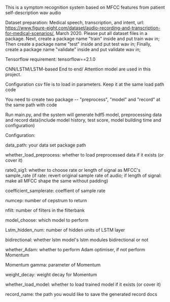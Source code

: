 This is a symptom recognition system based on MFCC features from patient self-description wav audio

Dataset preparation: Medical speech, transcription, and intent, url: https://www.figure-eight.com/dataset/audio-recording-and-transcription-for-medical-scenarios/, March 2020. Please put all dataset files in a package. Next, create a package name "train" inside and put train wav in; Then create a package name "test" inside and put test wav in; Finally, create a package name "validate" inside and put validate wav in;

Tensorflow requirement: tensorflow==2.1.0

CNN/LSTM/LSTM-based End to end/ Attention model are used in this project.

Configuration csv file is to load in parameters. Keep it at the same load path code

You need to create two package -- "preprocess", "model" and "record" at the same path with code

Run main.py, and the system will generate hdf5 model, preprocessing data and record data(include model history, test score, model building time and configuration)


Configuration:

data_path: your data set package path 

whether_load_preprocess: whether to load preprocessed data if it exists (or cover it)

rate0_sig1: whether to choose rate or length of signal as MFCC's sample_rate
            (if rate: revert original sample rate of audio; if length of signal: make all MFCC shape the same without padding)
                           
coefficient_samplerate: coeffient of sample rate

numcep: number of cepstrum to return

nfilt: number of filters in the filterbank

model_choose: which model to perform

Lstm_hidden_num: number of hidden units of LSTM layer

bidirectional: whether lstm model's lstm modules bidirectional or not

whether_Adam: whether to perform Adam optimiser, if not perform Momentum

Momentum gamma: parameter of Momentum

weight_decay: weight decay for Momentum

whether_load_model: whether to load trained model if it exists (or cover it)

record_name: the path you would like to save the generated record docs
